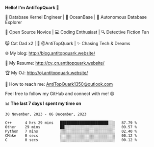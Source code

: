 
**Hello! I'm AntiTopQuark 👋**

🔧 Database Kernel Engineer | 🌊 OceanBase | 🤖 Autonomous Database Explorer

🌱 Open Source Novice | 💻 Coding Enthusiast | 🔍 Detective Fiction Fan

😸 Cat Dad x2 | 🎉 @AntiTopQuark | ✨ Chasing Tech & Dreams

🌐 My blog: http://blog.antitopquark.website/

📄 My Resume: http://cv_cn.antitopquark.website/

🏆 My OJ: http://oj.antitopquark.website/

📧 How to reach me: AntiTopQuark1350@outlook.com

Feel free to follow my GitHub and connect with me! 😄

📊 **The last 7 days I spent my time on** 

<!--START_SECTION:waka-->
```text
30 November, 2023 - 06 December, 2023

C++      4 hrs 29 mins   ██████████████████████░░░   87.79 % 
Other    29 mins         ██░░░░░░░░░░░░░░░░░░░░░░░   09.57 % 
Python   7 mins          ░░░░░░░░░░░░░░░░░░░░░░░░░   02.40 % 
CMake    0 secs          ░░░░░░░░░░░░░░░░░░░░░░░░░   00.12 % 
C        0 secs          ░░░░░░░░░░░░░░░░░░░░░░░░░   00.12 %
```
<!--END_SECTION:waka-->


